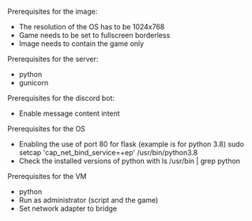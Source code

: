 Prerequisites for the image:
* The resolution of the OS has to be 1024x768
* Game needs to be set to fullscreen borderless
* Image needs to contain the game only

Prerequisites for the server:
* python
* gunicorn

Prerequisites for the discord bot:
* Enable message content intent

Prerequisites for the OS
* Enabling the use of port 80 for flask (example is for python 3.8)
sudo setcap 'cap_net_bind_service=+ep' /usr/bin/python3.8
* Check the installed versions of python with ls /usr/bin | grep python

Prerequisites for the VM
* python
* Run as administrator (script and the game)
* Set network adapter to bridge
